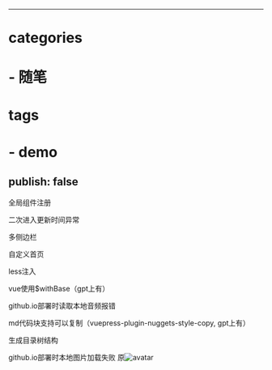<!--
 * @Author: srcheng 17755456856@163.com
 * @Date: 2023-04-12 17:41:53
 * @LastEditors: srcheng 17755456856@163.com
 * @LastEditTime: 2023-04-25 09:07:28
 * @FilePath: \blog\docs\blogs\2.md
 * @Description: 这是默认设置,请设置`customMade`, 打开koroFileHeader查看配置 进行设置: https://github.com/OBKoro1/koro1FileHeader/wiki/%E9%85%8D%E7%BD%AE
-->
---

# categories

# - 随笔

# tags

# - demo

publish: false
---

全局组件注册

二次进入更新时间异常

多侧边栏

自定义首页

less注入

vue使用$withBase（gpt上有）

github.io部署时读取本地音频报错

md代码块支持可以复制（vuepress-plugin-nuggets-style-copy, gpt上有）

生成目录树结构

github.io部署时本地图片加载失败 原![avatar](/image/part_2.png)
